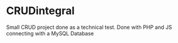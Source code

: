 # CRUDintegral
Small CRUD project done as a technical test. Done with PHP and JS connecting with a MySQL Database
